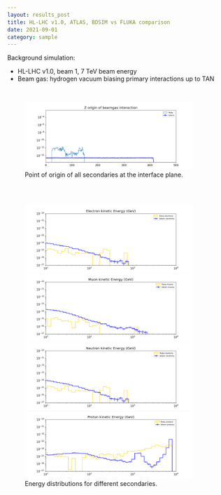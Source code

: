 ```yaml
---
layout: results_post
title: HL-LHC v1.0, ATLAS, BDSIM vs FLUKA comparison
date: 2021-09-01
category: sample
---
```

Background simulation:
   * HL-LHC v1.0, beam 1, 7 TeV beam energy
   * Beam gas: hydrogen  vacuum biasing primary interactions up to TAN

<br>

<figure>
<img src="/public/img/v1p0_fluka_comparison/Z_beamgas.png" style="width: 40vw;">
<figcaption>Point of origin of all secondaries at the interface plane.</figcaption>
</figure>

<br>
<br>


<figure>
<img src="/public/img/v1p0_fluka_comparison/comp_KE_elec.png" style="width: 40vw;">
<img src="/public/img/v1p0_fluka_comparison/comp_KE_muon.png" style="width: 40vw;">
<img src="/public/img/v1p0_fluka_comparison/comp_KE_neut.png" style="width: 40vw;">
<img src="/public/img/v1p0_fluka_comparison/comp_KE_prot.png" style="width: 40vw;">
<figcaption>Energy distributions for different secondaries.</figcaption>
</figure>

<br>
<br>




